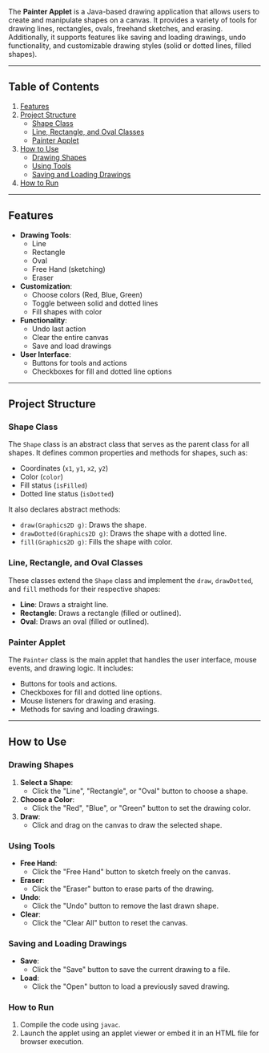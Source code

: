 The **Painter Applet** is a Java-based drawing application that allows users to create and manipulate shapes on a canvas. It provides a variety of tools for drawing lines, rectangles, ovals, freehand sketches, and erasing. Additionally, it supports features like saving and loading drawings, undo functionality, and customizable drawing styles (solid or dotted lines, filled shapes).

------------------------------------------------------------------------

## Table of Contents

1.  [Features](#features)
2.  [Project Structure](#project-structure)
    - [Shape Class](#shape-class)
    - [Line, Rectangle, and Oval Classes](#line-rectangle-and-oval-classes)
    - [Painter Applet](#painter-applet)
3.  [How to Use](#how-to-use)
    - [Drawing Shapes](#drawing-shapes)
    - [Using Tools](#using-tools)
    - [Saving and Loading Drawings](#saving-and-loading-drawings)
4.  [How to Run](#how-to-run)

------------------------------------------------------------------------

## Features

- **Drawing Tools**:
  - Line
  - Rectangle
  - Oval
  - Free Hand (sketching)
  - Eraser
- **Customization**:
  - Choose colors (Red, Blue, Green)
  - Toggle between solid and dotted lines
  - Fill shapes with color
- **Functionality**:
  - Undo last action
  - Clear the entire canvas
  - Save and load drawings
- **User Interface**:
  - Buttons for tools and actions
  - Checkboxes for fill and dotted line options

------------------------------------------------------------------------

## Project Structure

### Shape Class

The `Shape` class is an abstract class that serves as the parent class for all shapes. It defines common properties and methods for shapes, such as:
- Coordinates (`x1`, `y1`, `x2`, `y2`)
- Color (`color`)
- Fill status (`isFilled`)
- Dotted line status (`isDotted`)

It also declares abstract methods:
- `draw(Graphics2D g)`: Draws the shape.
- `drawDotted(Graphics2D g)`: Draws the shape with a dotted line.
- `fill(Graphics2D g)`: Fills the shape with color.

### Line, Rectangle, and Oval Classes

These classes extend the `Shape` class and implement the `draw`, `drawDotted`, and `fill` methods for their respective shapes:
- **Line**: Draws a straight line.
- **Rectangle**: Draws a rectangle (filled or outlined).
- **Oval**: Draws an oval (filled or outlined).

### Painter Applet

The `Painter` class is the main applet that handles the user interface, mouse events, and drawing logic. It includes:
- Buttons for tools and actions.
- Checkboxes for fill and dotted line options.
- Mouse listeners for drawing and erasing.
- Methods for saving and loading drawings.

------------------------------------------------------------------------

## How to Use

### Drawing Shapes

1.  **Select a Shape**:
    - Click the "Line", "Rectangle", or "Oval" button to choose a shape.
2.  **Choose a Color**:
    - Click the "Red", "Blue", or "Green" button to set the drawing color.
3.  **Draw**:
    - Click and drag on the canvas to draw the selected shape.

### Using Tools

- **Free Hand**:
  - Click the "Free Hand" button to sketch freely on the canvas.
- **Eraser**:
  - Click the "Eraser" button to erase parts of the drawing.
- **Undo**:
  - Click the "Undo" button to remove the last drawn shape.
- **Clear**:
  - Click the "Clear All" button to reset the canvas.

### Saving and Loading Drawings

- **Save**:
  - Click the "Save" button to save the current drawing to a file.
- **Load**:
  - Click the "Open" button to load a previously saved drawing.


### How to Run 
1. Compile the code using `javac`. 
2. Launch the applet using an applet viewer or embed it in an HTML file for browser execution. 
